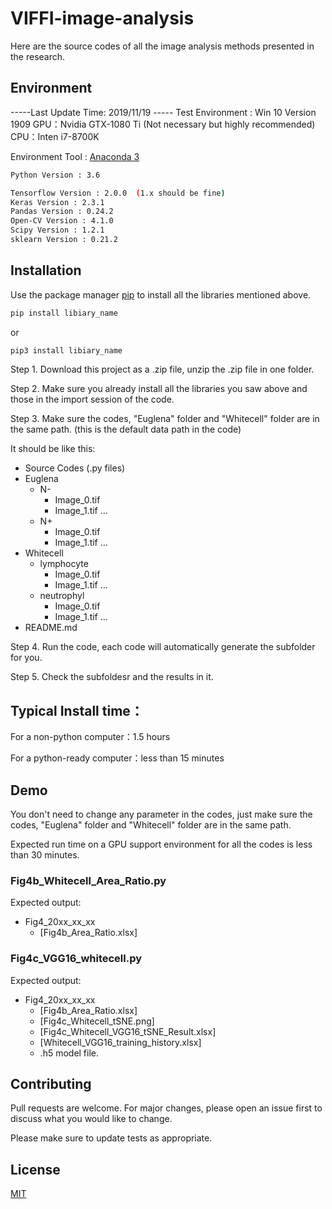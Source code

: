 # VIFFI-image-analysis
Here are the source codes of all the image analysis methods presented in the research.

## Environment

-----Last Update Time: 2019/11/19 -----
Test Environment : Win 10 Version 1909
GPU：Nvidia GTX-1080 Ti (Not necessary but highly recommended)
CPU：Inten i7-8700K

Environment Tool : [Anaconda 3](https://www.anaconda.com/) 
```bash
Python Version : 3.6

Tensorflow Version : 2.0.0  (1.x should be fine)
Keras Version : 2.3.1
Pandas Version : 0.24.2
Open-CV Version : 4.1.0
Scipy Version : 1.2.1
sklearn Version : 0.21.2
```

## Installation

Use the package manager [pip](https://pip.pypa.io/en/stable/) to install all the libraries mentioned above.

```bash
pip install libiary_name
```
or
```bash
pip3 install libiary_name
```
Step 1. Download this project as a .zip file, unzip the .zip file in one folder.

Step 2. Make sure you already install all the libraries you saw above and those in the import session of the code.

Step 3. Make sure the codes, "Euglena" folder and "Whitecell" folder are in the same path. (this is the default data path in the code)

It should be like this:

 * Source Codes (.py files)
 * Euglena
   * N-
     * Image_0.tif
     * Image_1.tif
     ...
   * N+
     * Image_0.tif
     * Image_1.tif
     ...
 * Whitecell
   * lymphocyte
     * Image_0.tif
     * Image_1.tif
     ...
   * neutrophyl
     * Image_0.tif
     * Image_1.tif
     ...
 * README.md

Step 4. Run the code, each code will automatically generate the subfolder for you.

Step 5. Check the subfoldesr and the results in it.

## Typical Install time：

For a non-python computer：1.5 hours 

For a python-ready computer：less than 15 minutes

## Demo

You don't need to change any parameter in the codes, just make sure the codes, "Euglena" folder and "Whitecell" folder are in the same path.

Expected run time on a GPU support environment for all the codes is less than 30 minutes.

### Fig4b_Whitecell_Area_Ratio.py

Expected output: 
* Fig4_20xx_xx_xx
  * [Fig4b_Area_Ratio.xlsx]

### Fig4c_VGG16_whitecell.py

Expected output: 
* Fig4_20xx_xx_xx
  * [Fig4b_Area_Ratio.xlsx]
  * [Fig4c_Whitecell_tSNE.png]
  * [Fig4c_Whitecell_VGG16_tSNE_Result.xlsx]
  * [Whitecell_VGG16_training_history.xlsx]
  * .h5 model file.


## Contributing
Pull requests are welcome. For major changes, please open an issue first to discuss what you would like to change.

Please make sure to update tests as appropriate.

## License
[MIT](https://choosealicense.com/licenses/mit/)

